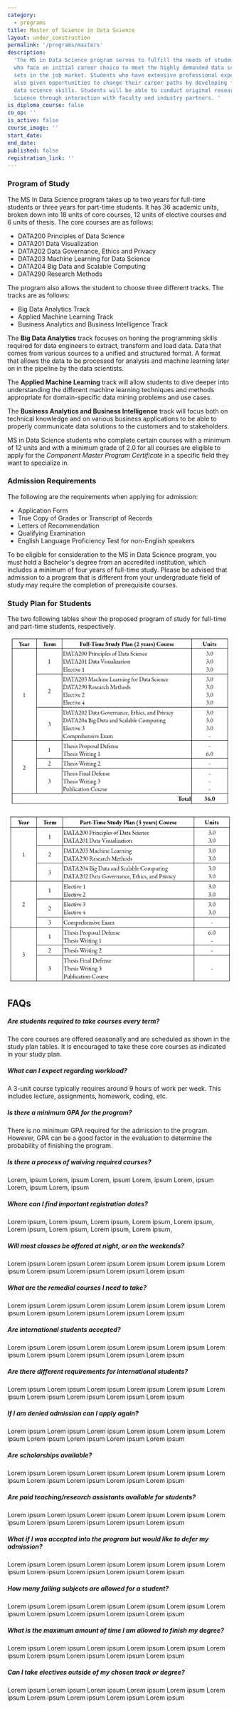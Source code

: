 ```yaml
---
category:
  - programs
title: Master of Science in Data Science
layout: under_construction
permalink: '/programs/masters'
description:
  'The MS in Data Science program serves to fulfill the needs of students
  who face an initial career choice to meet the highly demanded data science skill
  sets in the job market. Students who have extensive professional experience are
  also given opportunities to change their career paths by developing foundational
  data science skills. Students will be able to conduct original research in Data
  Science through interaction with faculty and industry partners. '
is_diploma_course: false
co_op: ''
is_active: false
course_image: ''
start_date:
end_date:
published: false
registration_link: ''
---
```


### Program of Study

The MS In Data Science program takes up to two years for full-time students or three years for part-time students. It has 36 academic units, broken down into 18 units of core courses, 12 units of elective courses and 6 units of thesis. The core courses are as follows:

- DATA200 Principles of Data Science
- DATA201 Data Visualization
- DATA202 Data Governance, Ethics and Privacy
- DATA203 Machine Learning for Data Science
- DATA204 Big Data and Scalable Computing
- DATA290 Research Methods

The program also allows the student to choose three different tracks. The tracks are as follows:

- Big Data Analytics Track
- Applied Machine Learning Track
- Business Analytics and Business Intelligence Track

The **Big Data Analytics** track focuses on honing the programming skills required for data engineers to extract, transform and load data. Data that comes from various sources to a unified and structured format. A format that allows the data to be processed for analysis and machine learning later on in the pipeline by the data scientists.

The **Applied Machine Learning** track will allow students to dive deeper into understanding the different machine learning techniques and methods appropriate for domain-specific data mining problems and use cases.

The **Business Analytics and Business Intelligence** track will focus both on technical knowledge and on various business applications to be able to properly communicate data solutions to the customers and to stakeholders.

MS in Data Science students who complete certain courses with a minimum of 12 units and with a minimum grade of 2.0 for all courses are eligible to apply for the _Component Master Program Certificate_ in a specific field they want to specialize in.

### Admission Requirements

The following are the requirements when applying for admission:

- Application Form
- True Copy of Grades or Transcript of Records
- Letters of Recommendation
- Qualifying Examination
- English Language Proficiency Test for non-English speakers

To be eligible for consideration to the MS in Data Science program, you must hold a Bachelor's degree from an accredited institution, which includes a minimum of four years of full-time study. Please be advised that admission to a program that is different from your undergraduate field of study may require the completion of prerequisite courses.

### Study Plan for Students

The two following tables show the proposed program of study for full-time and part-time students, respectively.

![](/uploads/fulltimemsds.png)

![](/uploads/parttimemsds.png)

## **FAQs**

##### Are students required to take courses every term?

The core courses are offered seasonally and are scheduled as shown in the study plan tables. It is encouraged to take these core courses as indicated in your study plan.

##### What can I expect regarding workload?

A 3-unit course typically requires around 9 hours of work per week. This includes lecture, assignments, homework, coding, etc.

##### Is there a minimum GPA for the program?

There is no minimum GPA required for the admission to the program. However, GPA can be a good factor in the evaluation to determine the probability of finishing the program.

##### Is there a process of waiving required courses?

Lorem, ipsum Lorem, ipsum Lorem, ipsum Lorem, ipsum Lorem, ipsum Lorem, ipsum Lorem, ipsum

##### Where can I find important registration dates?

Lorem ipsum, Lorem ipsum, Lorem ipsum, Lorem ipsum, Lorem ipsum, Lorem ipsum, Lorem ipsum, Lorem ipsum, Lorem ipsum,

##### Will most classes be offered at night, or on the weekends?

Lorem ipsum Lorem ipsum Lorem ipsum Lorem ipsum Lorem ipsum Lorem ipsum Lorem ipsum Lorem ipsum Lorem ipsum Lorem ipsum

##### What are the remedial courses I need to take?

Lorem ipsum Lorem ipsum Lorem ipsum Lorem ipsum Lorem ipsum Lorem ipsum Lorem ipsum Lorem ipsum Lorem ipsum Lorem ipsum

##### Are international students accepted?

Lorem ipsum Lorem ipsum Lorem ipsum Lorem ipsum Lorem ipsum Lorem ipsum Lorem ipsum Lorem ipsum Lorem ipsum Lorem ipsum

##### Are there different requirements for international students?

Lorem ipsum Lorem ipsum Lorem ipsum Lorem ipsum Lorem ipsum Lorem ipsum Lorem ipsum Lorem ipsum Lorem ipsum Lorem ipsum

##### If I am denied admission can I apply again?

Lorem ipsum Lorem ipsum Lorem ipsum Lorem ipsum Lorem ipsum Lorem ipsum Lorem ipsum Lorem ipsum Lorem ipsum Lorem ipsum

##### Are scholarships available?

Lorem ipsum Lorem ipsum Lorem ipsum Lorem ipsum Lorem ipsum Lorem ipsum Lorem ipsum Lorem ipsum Lorem ipsum Lorem ipsum

##### Are paid teaching/research assistants available for students?

Lorem ipsum Lorem ipsum Lorem ipsum Lorem ipsum Lorem ipsum Lorem ipsum Lorem ipsum Lorem ipsum Lorem ipsum Lorem ipsum

##### What if I was accepted into the program but would like to defer my admission?

Lorem ipsum Lorem ipsum Lorem ipsum Lorem ipsum Lorem ipsum Lorem ipsum Lorem ipsum Lorem ipsum Lorem ipsum Lorem ipsum

##### How many failing subjects are allowed for a student?

Lorem ipsum Lorem ipsum Lorem ipsum Lorem ipsum Lorem ipsum Lorem ipsum Lorem ipsum Lorem ipsum Lorem ipsum Lorem ipsum

##### What is the maximum amount of time I am allowed to finish my degree?

Lorem ipsum Lorem ipsum Lorem ipsum Lorem ipsum Lorem ipsum Lorem ipsum Lorem ipsum Lorem ipsum Lorem ipsum Lorem ipsum

##### Can I take electives outside of my chosen track or degree?

Lorem ipsum Lorem ipsum Lorem ipsum Lorem ipsum Lorem ipsum Lorem ipsum Lorem ipsum Lorem ipsum Lorem ipsum Lorem ipsum
